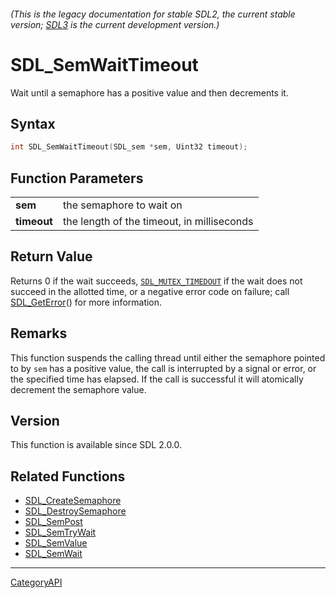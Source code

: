 ###### (This is the legacy documentation for stable SDL2, the current stable version; [SDL3](https://wiki.libsdl.org/SDL3/) is the current development version.)
# SDL_SemWaitTimeout

Wait until a semaphore has a positive value and then decrements it.

## Syntax

```c
int SDL_SemWaitTimeout(SDL_sem *sem, Uint32 timeout);

```

## Function Parameters

|                 |                                            |
| --------------- | ------------------------------------------ |
| **sem**         | the semaphore to wait on                   |
| **timeout**     | the length of the timeout, in milliseconds |

## Return Value

Returns 0 if the wait succeeds, [`SDL_MUTEX_TIMEDOUT`](SDL_MUTEX_TIMEDOUT)
if the wait does not succeed in the allotted time, or a negative error code
on failure; call [SDL_GetError](SDL_GetError)() for more information.

## Remarks

This function suspends the calling thread until either the semaphore
pointed to by `sem` has a positive value, the call is interrupted by a
signal or error, or the specified time has elapsed. If the call is
successful it will atomically decrement the semaphore value.

## Version

This function is available since SDL 2.0.0.

## Related Functions

* [SDL_CreateSemaphore](SDL_CreateSemaphore)
* [SDL_DestroySemaphore](SDL_DestroySemaphore)
* [SDL_SemPost](SDL_SemPost)
* [SDL_SemTryWait](SDL_SemTryWait)
* [SDL_SemValue](SDL_SemValue)
* [SDL_SemWait](SDL_SemWait)

----
[CategoryAPI](CategoryAPI)

